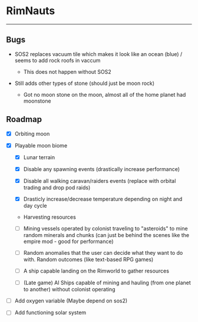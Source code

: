 # RimNauts

---

## Bugs

- SOS2 replaces vacuum tile which makes it look like an ocean (blue) / seems to add rock roofs in vaccum

  - This does not happen without SOS2

- Still adds other types of stone (should just be moon rock)

  - Got no moon stone on the moon, almost all of the home planet had moonstone

## Roadmap

- [x] Orbiting moon

- [x] Playable moon biome

  - [x] Lunar terrain

  - [x] Disable any spawning events (drastically increase performance)

  - [x] Disable all walking caravan/raiders events (replace with orbital trading and drop pod raids)

  - [x] Drasticly increase/decrease temperature depending on night and day cycle

  - Harvesting resources

   - [ ] Mining vessels operated by colonist traveling to "asteroids" to mine random minerals and chunks (can just be behind the scenes like the empire mod - good for performance)

   - [ ] Random anomalies that the user can decide what they want to do with. Random outcomes (like text-based RPG games)

   - [ ] A ship capable landing on the Rimworld to gather resources

   - [ ] (Late game) AI Ships capable of mining and hauling (from one planet to another) without colonist operating

- [ ] Add oxygen variable (Maybe depend on sos2)

- [ ] Add functioning solar system
